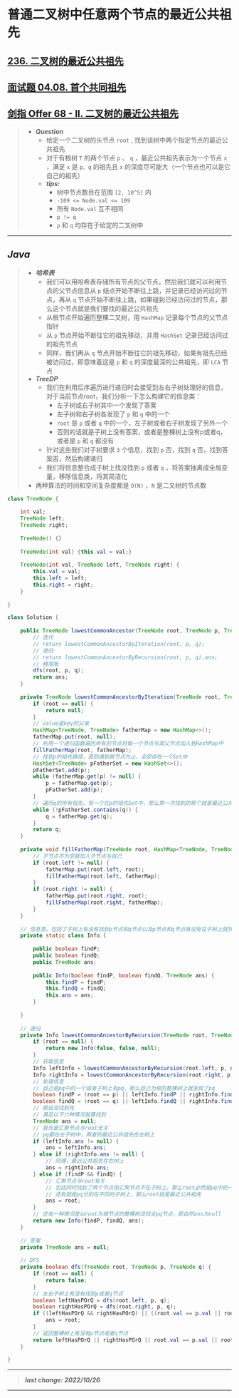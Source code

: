 # 普通二叉树中任意两个节点的最近公共祖先

## [236. 二叉树的最近公共祖先](https://leetcode.cn/problems/lowest-common-ancestor-of-a-binary-tree/)

## [面试题 04.08. 首个共同祖先](https://leetcode.cn/problems/first-common-ancestor-lcci/)

## [剑指 Offer 68 - II. 二叉树的最近公共祖先](https://leetcode.cn/problems/er-cha-shu-de-zui-jin-gong-gong-zu-xian-lcof/)

> - ***Question***
>   - 给定一个二叉树的头节点 `root` , 找到该树中两个指定节点的最近公共祖先
>   - 对于有根树 `T` 的两个节点 `p` 、 `q` ，最近公共祖先表示为一个节点 `x` ，满足 `x` 是 `p、q` 的祖先且 `x` 的深度尽可能大（一个节点也可以是它自己的祖先）
>   - ***tips:***
>     - 树中节点数目在范围 `[2, 10^5]` 内
>     - `-109 <= Node.val <= 109`
>     - 所有 `Node.val` 互不相同
>     - `p != q`
>     - `p` 和 `q` 均存在于给定的二叉树中

---

## *Java*

> - ***哈希表***
>   - 我们可以用哈希表存储所有节点的父节点，然后我们就可以利用节点的父节点信息从 `p` 结点开始不断往上跳，并记录已经访问过的节点，再从 `q` 节点开始不断往上跳，如果碰到已经访问过的节点，那么这个节点就是我们要找的最近公共祖先
>   - 从根节点开始遍历整棵二叉树，用 `HashMap` 记录每个节点的父节点指针
>   - 从 `p` 节点开始不断往它的祖先移动，并用 `HashSet` 记录已经访问过的祖先节点
>   - 同样，我们再从 `q` 节点开始不断往它的祖先移动，如果有祖先已经被访问过，即意味着这是 `p` 和 `q` 的深度最深的公共祖先，即 `LCA` 节点
> - ***TreeDP***
>   - 我们在利用后序遍历进行递归时会接受到左右子树处理好的信息，对于当前节点root，我们分析一下怎么构建它的信息类：
>     - 左子树或右子树其中一个发现了答案
>     - 左子树和右子树各发现了 `p` 和 `q` 中的一个
>     - `root` 是 `p` 或者 `q` 中的一个，左子树或者右子树发现了另外一个
>     - 否则的话就是子树上没有答案，或者是整棵树上没有p或者q，或者是 `p` 和 `q` 都没有
>   - 针对这些我们对子树要求 `3` 个信息，找到 `p` 否，找到 `q` 否，找到答案否，然后构建递归
>   - 我们将信息整合成子树上找没找到 `p` 或者 `q` ，将答案抽离成全局变量，移除信息类，将其简洁化
> - 两种算法的时间和空间复杂度都是 `O(N)` ，`N` 是二叉树的节点数

```java
class TreeNode {
    
    int val;
    TreeNode left;
    TreeNode right;
    
    TreeNode() {}
    
    TreeNode(int val) {this.val = val;}
    
    TreeNode(int val, TreeNode left, TreeNode right) {
        this.val = val;
        this.left = left;
        this.right = right;
    }
    
}

class Solution {
    
    public TreeNode lowestCommonAncestor(TreeNode root, TreeNode p, TreeNode q) {
        // 迭代
        // return lowestCommonAncestorByIteration(root, p, q);
        // 递归
        // return lowestCommonAncestorByRecursion(root, p, q).ans;
        // 精简版
        dfs(root, p, q);
        return ans;
    }
    
    private TreeNode lowestCommonAncestorByIteration(TreeNode root, TreeNode p, TreeNode q) {
        if (root == null) {
            return null;
        }
        // value是key的父亲
        HashMap<TreeNode, TreeNode> fatherMap = new HashMap<>();
        fatherMap.put(root, null);
        // 利用一个递归函数遍历所有的节点将每一个节点与其父节点加入到HashMap中
        fillFatherMap(root, fatherMap);
        // 找到p的祖先路径，直到遇到根节点为止，全部存在一个Set中
        HashSet<TreeNode> pFatherSet = new HashSet<>();
        pFatherSet.add(p);
        while (fatherMap.get(p) != null) {
            p = fatherMap.get(p);
            pFatherSet.add(p);
        }
        // 遍历q的所有祖先，有一个在p的祖先Set中，那么第一次找到的那个就是最近公共祖先
        while (!pFatherSet.contains(q)) {
            q = fatherMap.get(q);
        }
        return q;
    }
    
    private void fillFatherMap(TreeNode root, HashMap<TreeNode, TreeNode> fatherMap) {
        // 子节点不为空就加入子节点与自己
        if (root.left != null) {
            fatherMap.put(root.left, root);
            fillFatherMap(root.left, fatherMap);
        }
        if (root.right != null) {
            fatherMap.put(root.right, root);
            fillFatherMap(root.right, fatherMap);
        }
    }
    
    // 信息类，包括了子树上有没有找到p节点和q节点以及p节点和q节点有没有在子树上就找到公共祖先
    private static class Info {
        
        public boolean findP;
        public boolean findQ;
        public TreeNode ans;
        
        public Info(boolean findP, boolean findQ, TreeNode ans) {
            this.findP = findP;
            this.findQ = findQ;
            this.ans = ans;
        }
        
    }
    
    // 递归
    private Info lowestCommonAncestorByRecursion(TreeNode root, TreeNode p, TreeNode q) {
        if (root == null) {
            return new Info(false, false, null);
        }
        // 获取信息
        Info leftInfo = lowestCommonAncestorByRecursion(root.left, p, q);
        Info rightInfo = lowestCommonAncestorByRecursion(root.right, p, q);
        // 处理信息
        // 自己是pq中的一个或者子树上有pq，那么自己为根的整棵树上就发现了pq
        boolean findP = (root == p) || leftInfo.findP || rightInfo.findP;
        boolean findQ = (root == q) || leftInfo.findQ || rightInfo.findQ;
        // 假设没找到先
        // 满足以下六种情况就算找到
        TreeNode ans = null;
        // 首先是汇聚节点与root无关
        // pq都在左子树中，两者的最近公共祖先在左树上
        if (leftInfo.ans != null) {
            ans = leftInfo.ans;
        } else if (rightInfo.ans != null) {
            // 同理，最近公共祖先在右树上
            ans = rightInfo.ans;
        } else if (findP && findQ) {
            // 汇聚节点与root有关
            // 包括同时找到了两个节点但汇聚节点不在子树上，那么root必然是pq中的一个，pq自己可以作为自己的祖先
            // 还有就是pq分别在不同的子树上，那么root就是最近公共祖先
            ans = root;
        }
        // 还有一种情况是以root为根节点的整棵树没找全pq节点，那自然ans为null
        return new Info(findP, findQ, ans);
    }
    
    // 答案
    private TreeNode ans = null;
    
    // DFS
    private boolean dfs(TreeNode root, TreeNode p, TreeNode q) {
        if (root == null) {
            return false;
        }
        // 左右子树上有没有找到p或者q节点
        boolean leftHasPOrQ = dfs(root.left, p, q);
        boolean rightHasPOrQ = dfs(root.right, p, q);
        if ((leftHasPOrQ && rightHasPOrQ) || ((root.val == p.val || root.val == q.val) && (leftHasPOrQ || rightHasPOrQ))) {
            ans = root;
        }
        // 返回整棵树上有没有p节点或者q节点
        return leftHasPOrQ || rightHasPOrQ || root.val == p.val || root.val == q.val;
    }
    
}
```

---

> ***last change: 2022/10/26***

---
